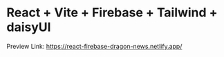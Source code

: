 # React + Vite + Firebase + Tailwind + daisyUI

Preview Link: https://react-firebase-dragon-news.netlify.app/

